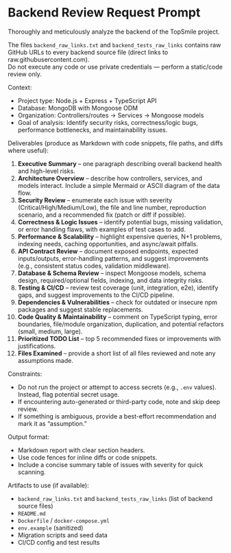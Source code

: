 # Backend Review Request Prompt

Thoroughly and meticulously analyze the backend of the TopSmile project.  

The files `backend_raw_links.txt` and `backend_tests_raw_links` contains raw GitHub URLs to every backend source file (direct links to raw.githubusercontent.com).  
Do not execute any code or use private credentials — perform a static/code review only.

Context:

- Project type: Node.js + Express + TypeScript API
- Database: MongoDB with Mongoose ODM
- Organization: Controllers/routes → Services → Mongoose models
- Goal of analysis: Identify security risks, correctness/logic bugs, performance bottlenecks, and maintainability issues.

Deliverables (produce as Markdown with code snippets, file paths, and diffs where useful):

1. **Executive Summary** – one paragraph describing overall backend health and high-level risks.
2. **Architecture Overview** – describe how controllers, services, and models interact. Include a simple Mermaid or ASCII diagram of the data flow.
3. **Security Review** – enumerate each issue with severity (Critical/High/Medium/Low), the file and line number, reproduction scenario, and a recommended fix (patch or diff if possible).
4. **Correctness & Logic Issues** – identify potential bugs, missing validation, or error handling flaws, with examples of test cases to add.
5. **Performance & Scalability** – highlight expensive queries, N+1 problems, indexing needs, caching opportunities, and async/await pitfalls.
6. **API Contract Review** – document exposed endpoints, expected inputs/outputs, error-handling patterns, and suggest improvements (e.g., consistent status codes, validation middleware).
7. **Database & Schema Review** – inspect Mongoose models, schema design, required/optional fields, indexing, and data integrity risks.
8. **Testing & CI/CD** – review test coverage (unit, integration, e2e), identify gaps, and suggest improvements to the CI/CD pipeline.
9. **Dependencies & Vulnerabilities** – check for outdated or insecure npm packages and suggest stable replacements.
10. **Code Quality & Maintainability** – comment on TypeScript typing, error boundaries, file/module organization, duplication, and potential refactors (small, medium, large).
11. **Prioritized TODO List** – top 5 recommended fixes or improvements with justifications.
12. **Files Examined** – provide a short list of all files reviewed and note any assumptions made.

Constraints:

- Do not run the project or attempt to access secrets (e.g., `.env` values). Instead, flag potential secret usage.
- If encountering auto-generated or third-party code, note and skip deep review.
- If something is ambiguous, provide a best-effort recommendation and mark it as “assumption.”

Output format:

- Markdown report with clear section headers.
- Use code fences for inline diffs or code snippets.
- Include a concise summary table of issues with severity for quick scanning.

Artifacts to use (if available):

- `backend_raw_links.txt` and `backend_tests_raw_links` (list of backend source files)  
- `README.md`  
- `Dockerfile` / `docker-compose.yml`  
- `env.example` (sanitized)  
- Migration scripts and seed data  
- CI/CD config and test results
